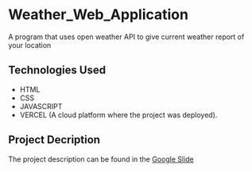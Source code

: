 # Weather_Web_Application
A program that uses open weather API to give current weather report of your location

## Technologies Used
  - HTML
  - CSS
  - JAVASCRIPT
  - VERCEL (A cloud platform where the project was deployed).

## Project Decription 
The project description can be found in the [Google Slide](https://docs.google.com/presentation/d/1YioKP2jSoejZb6KvlINCkHuQDWSTXJ8_gzkV1wQozk8/edit?usp=sharing)
